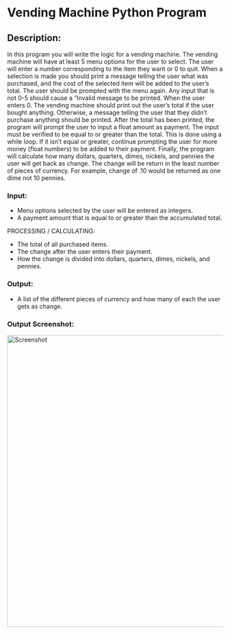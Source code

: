 # Vending Machine Python Program
## Description:
In this program you will write the logic for a vending machine. The vending machine will have at least 5 menu options for the user to select.  The user will enter a number corresponding to the item they want or 0 to quit. When a selection is made you should print a message telling the user what was purchased, and the cost of the selected item will be added to the user’s total. The user should be prompted with the menu again. Any input that is not 0-5 should cause a “Invalid message to be printed.
When the user enters 0. The vending machine should print out the user’s total if the user bought anything. Otherwise, a message telling the user that they didn’t purchase anything should be printed.  After the total has been printed, the program will prompt the user to input a float amount as payment. The input must be verified to be equal to or greater than the total. This is done using a while loop. If it isn’t equal or greater, continue prompting the user for more money (float numbers) to be added to their payment.
Finally, the program will calculate how many dollars, quarters, dimes, nickels, and pennies the user will get back as change. The change will be return in the least number of pieces of currency. For example, change of .10 would be returned as one dime not 10 pennies.
<br>
### Input:
* Menu options selected by the user will be entered as integers.
* A payment amount that is equal to or greater than the accumulated total.

PROCESSING / CALCULATING:
- The total of all purchased items.
- The change after the user enters their payment.
- How the change is divided into dollars, quarters, dimes, nickels, and pennies.

### Output:
* A list of the different pieces of currency and how many of each the user gets as change.

### Output Screenshot:
<img width="682" alt="Screenshot" src="https://user-images.githubusercontent.com/24274444/98518179-aa8dde00-2234-11eb-8578-d02718a8bf14.png">
